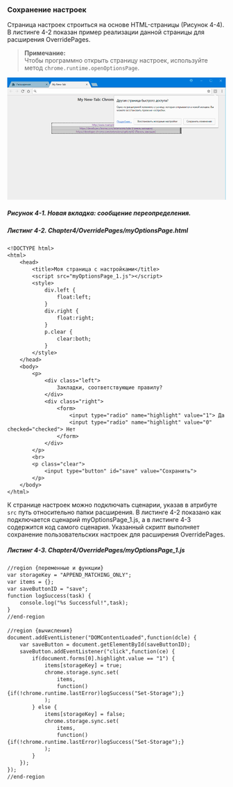 ### Сохранение настроек

Страница настроек строиться на основе HTML-страницы \(Рисунок 4-4\). В листинге 4-2 показан пример реализации данной страницы для расширения OverridePages.

> **Примечание:**  
> Чтобы программно открыть страницу настроек, используйте метод `chrome.runtime.openOptionsPage`.

![Рисунок 4-1. Новая вкладка: сообщение переопределения](/assets/figure-4-1.png)

##### Рисунок 4-1. _Новая вкладка: сообщение переопределения._

##### Листинг 4-2. _Chapter4/OverridePages/myOptionsPage.html_

```
<!DOCTYPE html>
<html>
    <head>
        <title>Моя страница с настройками</title>
        <script src="myOptionsPage_1.js"></script>
        <style>
            div.left {
                float:left;
            }
            div.right {
                float:right;
            }
            p.clear {
                clear:both;
            }
        </style>
    </head>
    <body>
        <p>
            <div class="left">
                Закладки, соответствующие правилу?
            </div>
            <div class="right">
                <form>
                    <input type="radio" name="highlight" value="1"> Да
                    <input type="radio" name="highlight" value="0" checked="checked"> Нет
                </form>
            </div>
        </p>
        <br>
        <p class="clear">
            <input type="button" id="save" value="Сохранить">
        </p>
    </body>
</html>
```

К странице настроек можно подключать сценарии, указав в атрибуте `src` путь относительно папки расширения. В листинге 4-2 показано как подключается сценарий myOptionsPage\_1.js, а в листинге 4-3 содержится код самого сценария. Указанный скрипт выполняет сохранение пользовательских настроек для расширения OverridePages.

##### Листинг 4-3. _Chapter4/OverridePages/myOptionsPage_1.js_

```
//region {переменные и функции}
var storageKey = "APPEND_MATCHING_ONLY";
var items = {};
var saveButtonID = "save";
function logSuccess(task) {
    console.log("%s Successful!",task);
}
//end-region

//region {вычисления}
document.addEventListener("DOMContentLoaded",function(dcle) {
    var saveButton = document.getElementById(saveButtonID);
    saveButton.addEventListener("click",function(ce) {
        if(document.forms[0].highlight.value == "1") {
            items[storageKey] = true;
            chrome.storage.sync.set(
                items,
                function(){if(!chrome.runtime.lastError)logSuccess("Set-Storage");}
            );
        } else {
            items[storageKey] = false;
            chrome.storage.sync.set(
                items,
                function(){if(!chrome.runtime.lastError)logSuccess("Set-Storage");}
            );
        }
    });
});
//end-region
```





